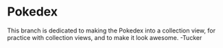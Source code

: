 Pokedex
=======

This branch is dedicated to making the Pokedex into a collection view, for practice with collection views, and to make it look awesome.   -Tucker
